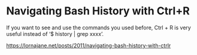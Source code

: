 # Navigating Bash History with Ctrl+R
If you want to see and use the commands you used before, Ctrl + R is very useful instead of ‘$ history | grep xxxx’.

https://lornajane.net/posts/2011/navigating-bash-history-with-ctrlr
